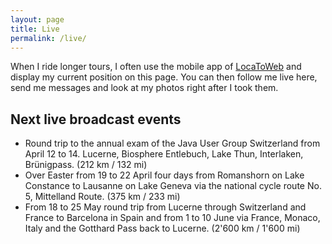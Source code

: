 ```yaml
---
layout: page
title: Live
permalink: /live/
---
```


When I ride longer tours, I often use the mobile app of [LocaToWeb](https://locatoweb.com/user/mcpringle) and display my current position on this page. You can then follow me live here, send me messages and look at my photos right after I took them.

## Next live broadcast events

* Round trip to the annual exam of the Java User Group Switzerland from April 12 to 14. Lucerne, Biosphere Entlebuch, Lake Thun, Interlaken, Brünigpass. (212 km / 132 mi)
* Over Easter from 19 to 22 April four days from Romanshorn on Lake Constance to Lausanne on Lake Geneva via the national cycle route No. 5, Mittelland Route. (375 km / 233 mi)
* From 18 to 25 May round trip from Lucerne through Switzerland and France to Barcelona in Spain and from 1 to 10 June via France, Monaco, Italy and the Gotthard Pass back to Lucerne. (2'600 km / 1'600 mi)
